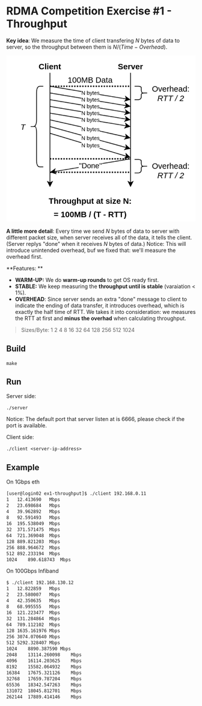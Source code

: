 # RDMA Competition Exercise #1 - Throughput

**Key idea**: We measure the time of client transfering $N$ bytes of data to server, so the throughput between them is $N/(Time - Overhead)$. 


![algo](Algo.png)

**A little more detail**: Every time we send $N$ bytes of data to server with different packet size, when server receives all of the data, it tells the client.  (Server replys "done" when it receives $N$ bytes of data.)
Notice: This will introduce unintended overhead, buf we fixed that: we'll measure the overhead first.

**Features: **

* **WARM-UP:** We do **warm-up rounds** to get OS ready first.
* **STABLE:** We keep measuring the **throughput until is stable** (varaiation < 1%).
* **OVERHEAD**: Since server sends an extra "done" message to client to indicate the ending of data transfer, it introduces overhead, which is exactly the half time of RTT. We takes it into consideration: we measures the RTT at first and **minus the overhad** when calculating throughput.


> Sizes/Byte: 1 2 4 8 16 32 64 128 256 512 1024 


## Build

```
make
```

## Run

Server side:

``` 
./server
```
Notice: The default port that server listen at is 6666, please check if the port is available.

Client side:

```
./client <server-ip-address>
```

## Example 

On 1Gbps eth
```
[user@login02 ex1-throughput]$ ./client 192.168.0.11
1   12.413690   Mbps
2   23.698684   Mbps
4   39.962892   Mbps
8   92.591493   Mbps
16  195.538049  Mbps
32  371.571475  Mbps
64  721.369048  Mbps
128 889.821203  Mbps
256 888.964672  Mbps
512 892.233194  Mbps
1024    890.618743  Mbps
```

On 100Gbps Infiband
```
$ ./client 192.168.130.12
1   12.822859   Mbps
2   23.580007   Mbps
4   42.350635   Mbps
8   68.995555   Mbps
16  121.223477  Mbps
32  131.284864  Mbps
64  789.112102  Mbps
128 1635.161976 Mbps
256 3074.070640 Mbps
512 5292.328407 Mbps
1024    8890.387590 Mbps
2048    13114.260098    Mbps
4096    16114.203625    Mbps
8192    15582.064932    Mbps
16384   17675.321126    Mbps
32768   17659.787204    Mbps
65536   18342.547263    Mbps
131072  18045.812701    Mbps
262144  17889.414146    Mbps
```
